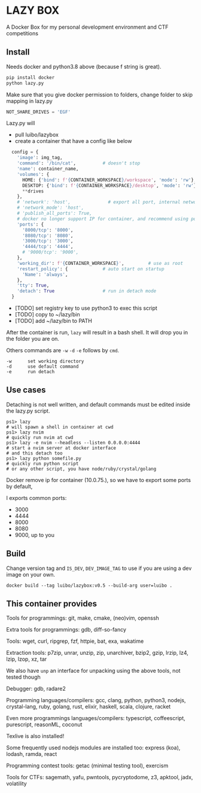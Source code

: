 # LAZY BOX

A Docker Box for my personal development environment and CTF competitions

## Install

Needs docker and python3.8 above (because f string is great).

```sh
pip install docker
python lazy.py
```

Make sure that you give docker permission to folders, change folder to skip mapping in lazy.py

```python
NOT_SHARE_DRIVES = 'EGF'
```

Lazy.py will

- pull luibo/lazybox
- create a container that have a config like below
```python
  config = {
    'image': img_tag,
    'command': '/bin/cat',          # doesn't stop
    'name': container_name,
    'volumes': {
      HOME: {'bind': f'{CONTAINER_WORKSPACE}/workspace', 'mode': 'rw'},
      DESKTOP: {'bind': f'{CONTAINER_WORKSPACE}/desktop', 'mode': 'rw'},
      **drives
    },
    # 'network': 'host',              # export all port, internal network will be mapped out
    # 'network_mode': 'host',
    # 'publish_all_ports': True,
    # docker no longer support IP for container, and recommend using port exposing
    'ports': {
      '8000/tcp': '8000',
      '8080/tcp': '8080',
      '3000/tcp': '3000',
      '4444/tcp': '4444',
      # '9000/tcp': '9000',
    },
    'working_dir': f'{CONTAINER_WORKSPACE}',         # use as root
    'restart_policy': {             # auto start on startup
      'Name': 'always',
    },
    'tty': True,
    'detach': True                  # run in detach mode
  }
```
- [TODO] set registry key to use python3 to exec this script
- [TODO] copy to ~/lazy/bin
- [TODO] add ~/lazy/bin to PATH

After the container is run, `lazy` will result in a bash shell. It will drop you in the folder you are on.

Others commands are `-w` `-d` `-e` follows by `cmd`.

```
-w      set working directory
-d      use default command
-e      run detach
```

## Use cases

Detaching is not well written, and default commands must be edited inside the lazy.py script.

```
ps1> lazy
# will spawn a shell in container at cwd
ps1> lazy nvim
# quickly run nvim at cwd
ps1> lazy -e nvim --headless --listen 0.0.0.0:4444
# start a nvim server at docker interface
# and this detach too
ps1> lazy python somefile.py
# quickly run python script
# or any other script, you have node/ruby/crystal/golang
```

Docker remove ip for container (10.0.75.<number>), so we have to export some ports by default,

I exports common ports:
- 3000
- 4444
- 8000
- 8080
- 9000, up to you

## Build

Change version tag and `IS_DEV`, `DEV_IMAGE_TAG` to use if you are using a dev image on your own.

```
docker build --tag luibo/lazybox:v0.5 --build-arg user=luibo .
```

## This container provides

Tools for programmings: git, make, cmake, (neo)vim, openssh

Extra tools for programmings: gdb, diff-so-fancy

Tools: wget, curl, ripgrep, fzf, httpie, bat, exa, wakatime

Extraction tools: p7zip, unrar, unzip, zip, unarchiver, bzip2, gzip, lrzip, lz4, lzip, lzop, xz, tar

We also have `unp` an interface for unpacking using the above tools, not tested though

Debugger: gdb, radare2

Programming languages/compilers: gcc, clang, python, python3, nodejs, crystal-lang, ruby, golang, rust, elixir, haskell, scala, clojure, racket

Even more programmings languages/compilers: typescript, coffeescript, purescript, reasonML, coconut

Texlive is also installed!

Some frequently used nodejs modules are installed too: express (koa), lodash, ramda, react

Programming contest tools: getac (minimal testing tool), exercism

Tools for CTFs: sagemath, yafu, pwntools, pycryptodome, z3, apktool, jadx, volatility
